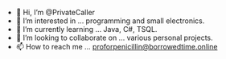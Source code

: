 - 👋 Hi, I’m @PrivateCaller
- 👀 I’m interested in ... programming and small electronics.
- 🌱 I’m currently learning ... Java, C#, TSQL.
- 💞️ I’m looking to collaborate on ... various personal projects.
- 📫 How to reach me ... proforpenicillin@borrowedtime.online

<!---
PrivateCaller/PrivateCaller is a ✨ special ✨ repository because its `README.md` (this file) appears on your GitHub profile.
You can click the Preview link to take a look at your changes.
--->
